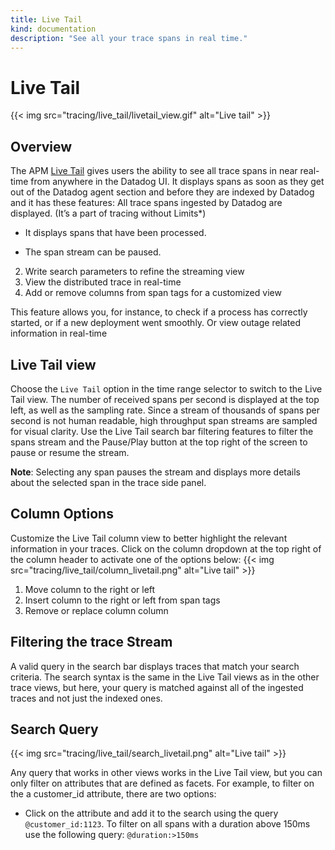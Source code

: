 ```yaml
---
title: Live Tail
kind: documentation
description: "See all your trace spans in real time."
---
```


# Live Tail

{{< img src="tracing/live_tail/livetail_view.gif" alt="Live tail" >}}

## Overview
The APM [Live Tail][1] gives users the ability to see all trace spans in near real-time from anywhere in the Datadog UI. It displays spans as soon as they get out of the Datadog agent section and before they are indexed by Datadog and it has these features:
All trace spans ingested by Datadog are displayed. (It’s a part of tracing without Limits*)
- It displays spans that have been processed.

- The span stream can be paused.
2. Write search parameters to refine the streaming view
3. View the distributed trace in real-time
4. Add or remove columns from span tags for a customized view 

This feature allows you, for instance, to check if a process has correctly started, or if a new deployment went smoothly. Or view outage related information in real-time

## Live Tail view

Choose the `Live Tail` option in the time range selector to switch to the Live Tail view.
The number of received spans per second is displayed at the top left, as well as the sampling rate. Since a stream of thousands of spans per second is not human readable, high throughput span streams are sampled for visual clarity.
Use the Live Tail search bar filtering features to filter the spans stream and the Pause/Play button at the top right of the screen to pause or resume the stream.

**Note**: Selecting any span pauses the stream and displays more details about the selected span in the trace side panel.

## Column Options

Customize the Live Tail column view to better highlight the relevant information in your traces. Click on the column dropdown at the top right of the column header to activate one of the options below:
{{< img src="tracing/live_tail/column_livetail.png" alt="Live tail" >}}

1. Move column to the right or left
2. Insert column to the right or left from span tags
3. Remove or replace column column

## Filtering the trace Stream

A valid query in the search bar displays traces that match your search criteria. The search syntax is the same in the Live Tail views as in the other trace views, but here, your query is matched against all of the ingested traces and not just the indexed ones.

## Search Query

{{< img src="tracing/live_tail/search_livetail.png" alt="Live tail" >}}

Any query that works in other views works in the Live Tail view, but you can only filter on attributes that are defined as facets.
For example, to filter on the a customer_id attribute, there are two options:
 - Click on the attribute and add it to the search using the query `@customer_id:1123`.
To filter on all spans with a duration above 150ms use the following query: `@duration:>150ms`

[1]: /apm/livetail
